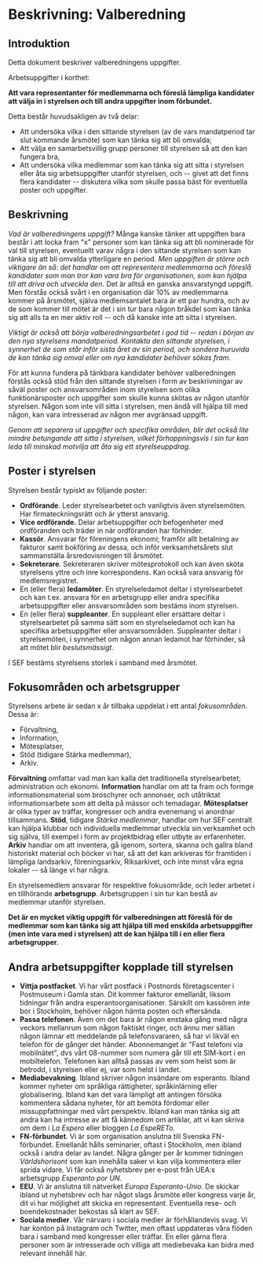 # Beskrivning: Valberedning

## Introduktion

Detta dokument beskriver valberedningens uppgifter.

Arbetsuppgifter i korthet:

**Att vara representanter för medlemmarna och föreslå lämpliga kandidater att välja in i styrelsen och till andra uppgifter inom förbundet.**

Detta består huvudsakligen av två delar:

* Att undersöka vilka i den sittande styrelsen (av de vars mandatperiod tar slut kommande årsmöte) som kan tänka sig att bli omvalda;
* Att välja en samarbetsvillig grupp personer till styrelsen så att den kan fungera bra,
* Att undersöka vilka medlemmar som kan tänka sig att sitta i styrelsen eller åta sig arbetsuppgifter utanför styrelsen, och -- givet att det finns flera kandidater -- diskutera vilka som skulle passa bäst för eventuella poster och uppgifter.

## Beskrivning

*Vad är valberedningens uppgift?* Många kanske tänker att uppgiften bara består i att locka fram "x" personer som kan tänka sig att bli nominerade för val till styrelsen, eventuellt varav några i den sittande styrelsen som kan tänka sig att bli omvalda ytterligare en period. *Men uppgiften är större och viktigare än så: det handlar om att representera medlemmarna och föreslå kandidater som man tror kan vara bra för organisationen, som kan hjälpa till att driva och utveckla den.* Det är alltså en ganska ansvarstyngd uppgift. Men förstås också svårt i en organisation där 10% av medlemmarna kommer på årsmötet, själva medlemsantalet bara är ett par hundra, och av de som kommer till mötet är det i sin tur bara någon bråkdel som kan tänka sig att alls ta en mer aktiv roll -- och då kanske inte att sitta i styrelsen.  

*Viktigt är också att börja valberedningsarbetet i god tid -- redan i början av den nya styrelsens mandatperiod. Kontakta den sittande styrelsen, i synnerhet de som står inför sista året av sin period, och sondera huruvida de kan tänka sig omval eller om nya kandidater behöver sökas fram.* 

För att kunna fundera på tänkbara kandidater behöver valberedningen förstås också stöd från den sittande styrelsen i form av beskrivningar av såväl poster och ansvarsområden inom styrelsen som olika funktionärsposter och uppgifter som skulle kunna skötas av någon utanför styrelsen. Någon som inte vill sitta i styrelsen, men ändå  vill hjälpa till med någon, kan vara intresserad av någon mer avgränsad uppgift.

*Genom att separera ut uppgifter och specifika områden, blir det också lite mindre betungande att sitta i styrelsen, vilket förhoppningsvis i sin tur kan leda till minskad motvilja att åta sig ett styrelseuppdrag.*

## Poster i styrelsen

Styrelsen består typiskt av följande poster:

* **Ordförande**. Leder styrelsearbetet och vanligtvis även styrelsemöten. Har firmateckningsrätt och är ytterst ansvarig.
* **Vice ordförande.** Delar arbetsuppgifter och befogenheter med ordföranden och träder in när ordföranden har förhinder.
* **Kassör**. Ansvarar för föreningens ekonomi; framför allt betalning av fakturor samt bokföring av dessa, och inför verksamhetsårets slut sammanställa årsredovisningen till årsmötet.
* **Sekreterare**. Sekreteraren skriver mötesprotokoll och kan även sköta styrelsens yttre och inre korrespondens. Kan också vara ansvarig för medlemsregistret.
* En (eller flera) **ledamöter**. En styrelseledamot deltar i styrelsearbetet och kan t.ex. ansvara för en arbetsgrupp eller andra specifika arbetsuppgifter eller ansvarsområden som bestäms inom styrelsen.
* En (eller flera) **suppleanter**. En suppleant eller ersättare deltar i styrelsearbetet på samma sätt som en styrelseledamot och kan ha specifika arbetsuppgifter eller ansvarsområden. Suppleanter deltar i styrelsemöten, i synnerhet om någon annan ledamot har förhinder, så att mötet blir *beslutsmässigt*.

I SEF bestäms styrelsens storlek i samband med årsmötet.

## Fokusområden och arbetsgrupper

Styrelsens arbete är sedan x år tillbaka uppdelat i ett antal *fokusområden*. Dessa är:

* Förvaltning,
* Information,
* Mötesplatser,
* Stöd (tidigare Stärka medlemmar),
* Arkiv.

**Förvaltning** omfattar vad man kan kalla det traditionella styrelsearbetet; administration och ekonomi. **Information** handlar om att ta fram och formge informationsmaterial som broschyrer och annonser, och utåtriktat informationsarbete som att delta på mässor och temadagar. **Mötesplatser** är olika typer av träffar, kongresser och andra evenemang vi anordnar tillsammans. **Stöd**, tidigare *Stärka medlemmar*, handlar om hur SEF centralt kan hjälpa klubbar och individuella medlemmar utveckla sin verksamhet och sig själva, till exempel i form av projektbidrag eller utbyte av erfarenheter. **Arkiv** handlar om att inventera, gå igenom, sortera, skanna och gallra bland historiskt material och böcker vi har, så att det kan arkiveras för framtiden i lämpliga landsarkiv, föreningsarkiv, Riksarkivet, och inte minst våra egna lokaler -- så länge vi har några.

En styrelsemedlem ansvarar för respektive fokusområde, och leder arbetet i en tillhörande **arbetsgrupp**. Arbetsgruppen i sin tur kan bestå av medlemmar utanför styrelsen. 

**Det är en mycket viktig uppgift för valberedningen att föreslå för de medlemmar som kan tänka sig att hjälpa till med enskilda arbetsuppgifter (men inte vara med i styrelsen) att de kan hjälpa till i en eller flera arbetsgrupper.**

## Andra arbetsuppgifter kopplade till styrelsen



* **Vittja postfacket**. Vi har vårt postfack i Postnords företagscenter i Postmuseum i Gamla stan. Dit kommer fakturor emellanåt, liksom tidningar från andra esperantoorganisationer. Särskilt om kassören inte bor i Stockholm, behöver någon hämta posten och eftersända.
* **Passa telefonen**. Även om det bara är någon enstaka gång med några veckors mellanrum som någon faktiskt ringer, och ännu mer sällan någon lämnar ett meddelande på telefonsvararen, så har vi likväl en telefon för de gånger det händer. Abonnemanget är "Fast telefoni via mobilnätet", dvs vårt 08-nummer som numera går till ett SIM-kort i en mobiltelefon. Telefonen kan alltså passas av vem som helst som är betrodd, i styrelsen eller ej, var som helst i landet.
* **Mediabevakning**. Ibland skriver någon insändare om esperanto. Ibland kommer nyheter om språkliga rättigheter, språkinlärning eller globalisering. Ibland kan det vara lämpligt att antingen försöka kommentera sådana nyheter, för att bemöta fördomar eller missuppfattningar med vårt perspektiv. Ibland kan man tänka sig att andra kan ha intresse av att få kännedom om artiklar, att vi kan skriva om dem i *La Espero* eller bloggen *La EspeRETo*.
* **FN-förbundet**. Vi är som organisation anslutna till Svenska FN-förbundet. Emellanåt hålls seminarier, oftast i Stockholm, men ibland också i andra delar av landet. Några gånger per år kommer tidningen *Världshorisont* som kan innehålla saker vi kan vilja kommentera eller sprida vidare. Vi får också nyhetsbrev per e-post från UEA:s arbetsgrupp *Esperanto por UN*.
* **EEU**. Vi är anslutna till nätverket *Europa Esperanto-Unio*. De skickar ibland ut nyhetsbrev och har något slags årsmöte eller kongress varje år, dit vi har möjlighet att skicka en representant. Eventuella rese- och boendekostnader bekostas så klart av SEF.
* **Sociala medier**. Vår närvaro i sociala medier är förhållandevis svag. Vi har konton på Instagram och Twitter, men oftast uppdateras våra flöden bara i samband med kongresser eller träffar. En eller gärna flera personer som är intresserade och villiga att mediebevaka kan bidra med relevant innehåll här. 